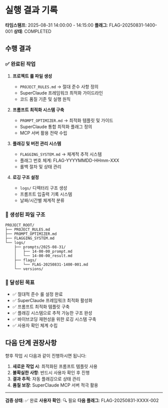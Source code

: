 # 실행 결과 기록

**타임스탬프**: 2025-08-31 14:00:00 - 14:15:00
**플래그**: FLAG-20250831-1400-001
**상태**: COMPLETED

## 수행 결과

### ✅ 완료된 작업

1. **프로젝트 룰 파일 생성**
   - `PROJECT_RULES.md` → 절대 준수 사항 정의
   - SuperClaude 프레임워크 최적화 가이드라인
   - 코드 품질 기준 및 실행 원칙

2. **프롬프트 최적화 시스템 구축**
   - `PROMPT_OPTIMIZER.md` → 최적화 템플릿 및 가이드
   - SuperClaude 통합 최적화 플래그 정의
   - MCP 서버 활용 전략 수립

3. **플래깅 및 버전 관리 시스템**
   - `FLAGGING_SYSTEM.md` → 체계적 추적 시스템
   - 플래그 번호 체계: FLAG-YYYYMMDD-HHmm-XXX
   - 롤백 절차 및 상태 관리

4. **로깅 구조 설정**
   - `logs/` 디렉터리 구조 생성
   - 프롬프트 입출력 기록 시스템
   - 날짜/시간별 체계적 분류

### 📂 생성된 파일 구조
```
PROJECT_ROOT/
├── PROJECT_RULES.md
├── PROMPT_OPTIMIZER.md
├── FLAGGING_SYSTEM.md
└── logs/
    ├── prompts/2025-08-31/
    │   ├── 14-00-00_prompt.md
    │   └── 14-00-00_result.md
    ├── flags/
    │   └── FLAG-20250831-1400-001.md
    └── versions/
```

### 🎯 달성된 목표
- ✅ 절대적 준수 룰 설정 완료
- ✅ SuperClaude 프레임워크 최적화 활성화
- ✅ 프롬프트 최적화 템플릿 구축
- ✅ 플래깅 시스템으로 추적 가능한 구조 완성
- ✅ 바이브코딩 재현성을 위한 로깅 시스템 구축
- ✅ 사용자 확인 체계 수립

## 다음 단계 권장사항

향후 작업 시 다음과 같이 진행하시면 됩니다:

1. **새로운 작업 시**: 최적화된 프롬프트 템플릿 사용
2. **불확실한 사항**: 반드시 사용자 확인 후 진행
3. **결과 추적**: 자동 플래깅으로 상태 관리
4. **품질 보장**: SuperClaude MCP 서버 적극 활용

---
**검증 상태**: ✅ 완료
**사용자 확인**: 🔍 필요
**다음 플래그**: FLAG-20250831-XXXX-002